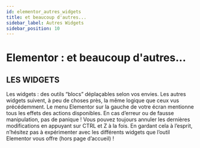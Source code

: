 ```yaml
---
id: elementor_autres_widgets
title: et beaucoup d'autres...
sidebar_label: Autres Widgets
sidebar_position: 10
---
```


# Elementor : et beaucoup d'autres...

## LES WIDGETS

Les widgets : des outils “blocs” déplaçables selon vos envies. Les autres widgets suivent, à peu de choses près, la même logique que ceux vus précédemment. Le menu Elementor sur la gauche de votre écran mentionne tous les effets des actions disponibles. En cas d’erreur ou de fausse manipulation, pas de panique ! Vous pouvez toujours annuler les dernières modifications en appuyant sur CTRL et Z à la fois. En gardant cela à l’esprit, n’hésitez pas à expérimenter avec les différents widgets que l’outil Elementor vous offre (hors page d’accueil) !
